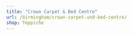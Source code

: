 ```yaml
---
title: "Crown Carpet & Bed Centre"
url: /birmingham/crown-carpet-und-bed-centre/
shop: Teppiche
---
```

